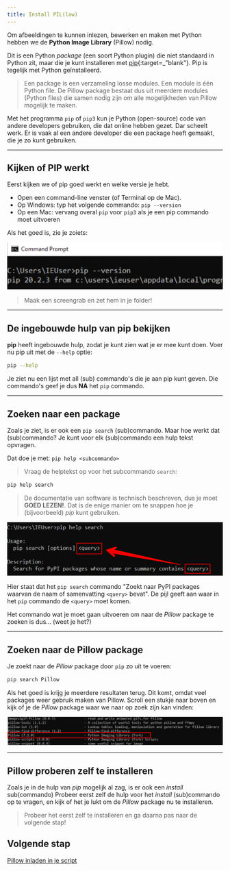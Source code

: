 ```yaml
---
title: Install PIL(low)
---
```


Om afbeeldingen te kunnen inlezen, bewerken en maken met Python hebben we de **Python Image Library** (Pillow) nodig.

Dit is een Python *package* (een soort Python plugin) die niet standaard in Python zit, maar die je kunt installeren met [pip](https://realpython.com/what-is-pip/){:target=_"blank"}. Pip is tegelijk met Python geïnstalleerd. 

> Een package is een verzameling losse modules. Een module is één Python file. De Pillow package bestaat dus uit meerdere modules (Python files) die samen nodig zijn om alle mogelijkheden van Pillow mogelijk te maken.

Met het programma `pip` of `pip3` kun je Python (open-source) code van andere developers gebruiken, die dat online hebben gezet. Dar scheelt werk. Er is vaak al een andere developer die een package heeft gemaakt, die je zo kunt gebruiken.

---

## Kijken of PIP werkt
Eerst kijken we of pip goed werkt en welke versie je hebt.

* Open een command-line venster (of Terminal op de Mac). 
* Op Windows: typ het volgende commando: `pip --version` 
* Op een Mac: vervang overal `pip` voor `pip3` als je een pip commando moet uitvoeren

Als het goed is, zie je zoiets:

![](pip-version.png)

> Maak een screengrab en zet hem in je folder!

---

## De ingebouwde hulp van pip bekijken
**pip** heeft ingebouwde hulp, zodat je kunt zien wat je er mee kunt doen.
Voer nu pip uit met de `--help` optie:

```bash
pip --help
``` 

Je ziet nu een lijst met all (sub) commando's die je aan pip kunt geven. 
Die commando's geef je dus **NA** het `pip` commando.

---

## Zoeken naar een package
Zoals je ziet, is er ook een `pip search` (sub)commando. Maar hoe werkt dat (sub)commando? 
Je kunt voor elk (sub)commando een hulp tekst opvragen.

Dat doe je met: `pip help <subcommando>`

> Vraag de helptekst op voor het subcommando `search`:

```bash
pip help search
```

> De documentatie van software is technisch beschreven, dus je moet **GOED LEZEN!**. Dat is de enige manier om te snappen hoe je (bijvoorbeeld) *pip* kunt gebruiken.

![](pip-help-search.png)

Hier staat dat het `pip search` commando "Zoekt naar PyPI packages waarvan de naam of samenvatting `<query>` bevat".
De pijl geeft aan waar in het `pip` commando de `<query>` moet komen. 

Het commando wat je moet gaan uitvoeren om naar de *Pillow* package te zoeken is dus... (weet je het?)

---
## Zoeken naar de Pillow package
Je zoekt naar de *Pillow* package door `pip` zo uit te voeren: 

```bash
pip search Pillow
```

Als het goed is krijg je meerdere resultaten terug. Dit komt, omdat veel packages weer gebruik maken van Pillow.
Scroll een stukje naar boven en kijk of je de *Pillow* package waar we naar op zoek zijn kan vinden:

![](pillow-result.png)


---

## Pillow proberen zelf te installeren
Zoals je in de hulp van *pip* mogelijk al zag, is er ook een *install* sub(commando)
Probeer eerst zelf de hulp voor het *install* (sub)commando op te vragen, en kijk of het je lukt om de *Pillow* package nu te installeren.

> Probeer het eerst zelf te installeren en ga daarna pas naar de volgende stap!

## Volgende stap
[Pillow inladen in je script](../02-pillow-start)

